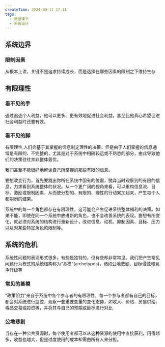 ```yaml
---
createTime: 2024-03-31 17:11
tags:
  - 微信读书
  - 系统设计
---
```

## 系统边界

### 限制因素
从根本上讲，关键不是追求持续成长，而是选择在哪些因素的限制之下维持生存

## 有限理性

### 看不见的手
通过追逐个人利益，他可以更多、更有效地促进社会利益，甚至比他真心希望促进社会利益时还要有效。
### 看不见的脚 
有限理性,人们会基于其掌握的信息制定理性的决策，但是由于人们掌握的信息通常是有限的、不完整的，尤其是对于系统中相隔较远或不熟悉的部分，由此导致他们的决策往往并非整体最优。

我们甚至不能很好地解读自己所掌握的那些有限的信息。

要想改变行为，首先要跳出你所在系统中固有的位置，抛弃当时观察到的有限的信息，力求看到系统整体的状况。从一个更广阔的视角来看，可以重构信息流、目标、激励或限制因素，从而使分割的、有限的、理性的行动累加起来，产生每个人都期盼的结果。

系统中的每一个角色都存在有限理性，这可能会产生促进系统整体福利的决策。如果不能，即使在同一个系统中放进新的角色，也不会改善系统的表现。要想有所变化，就必须对系统的结构进行重新设计，改进信息、动机、抑制因素、目标、压力以及对某些特定角色的限制等。

## 系统的危机

系统性问题的表现形式很多，有些是独特的，但有些却非常常见。我们把产生常见问题行为模式的系统结构称为“基模”(archetypes)，诸如公地悲剧、目标侵蚀和竞争升级等
### 常见的基模

“政策阻力”来自于系统中各个参与者的有限理性，每一个参与者都有自己的目标，都会对系统进行监控，观察一些重要变量的变化态势，如收入、价格、房屋供给、毒品交易或投资等，并将其与自己的预期或目标进行对比


### 公地悲剧
当存在一种公共资源时，每个使用者都可以从这种资源的使用中直接获利，用得越多，收益也越大，但是过度使用的成本却需由所有人来分担。



